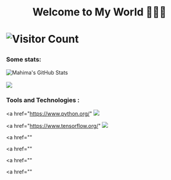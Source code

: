 <h1 align="center">Welcome to My World 👨🏼‍💻<h1>

![Visitor Count](https://komarev.com/ghpvc/?username=hack-e-d&color=red&style=plastic)

### Some stats:
<p>
<img src="https://github-readme-stats.vercel.app/api?username=hack-e-d&show_icons=true&hide=stars&include_all_commits=true&theme=highcontrast" alt="Mahima's GitHub Stats" />
<br>
<br>
<img src="https://github-readme-stats.vercel.app/api/top-langs/?username=hack-e-d&layout=compact&theme=highcontrast" />
</p>

### Tools and Technologies :
<a href="https://www.python.org/" <img src="https://www.python.org/static/img/psf-logo.png"/></a>

<a href="https://www.tensorflow.org/" <img src="https://www.gstatic.com/devrel-devsite/prod/veaa02889f0c07424beaa31d9bac1e874b6464e7ed7987fde4c94a59ace9487fa/tensorflow/images/lockup.svg"/></a>

<a href="" <img src=""/></a>

<a href="" <img src=""/></a>

<a href="" <img src=""/></a>

<a href="" <img src=""/></a>
